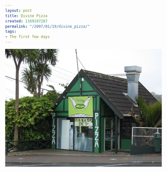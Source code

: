 ```yaml
---
layout: post
title: Divine Pizza
created: 1169197287
permalink: "/2007/01/19/divine_pizza/"
tags:
- The first few days
---
```


<img src="/image/images/IMG_1482.jpg"/>

